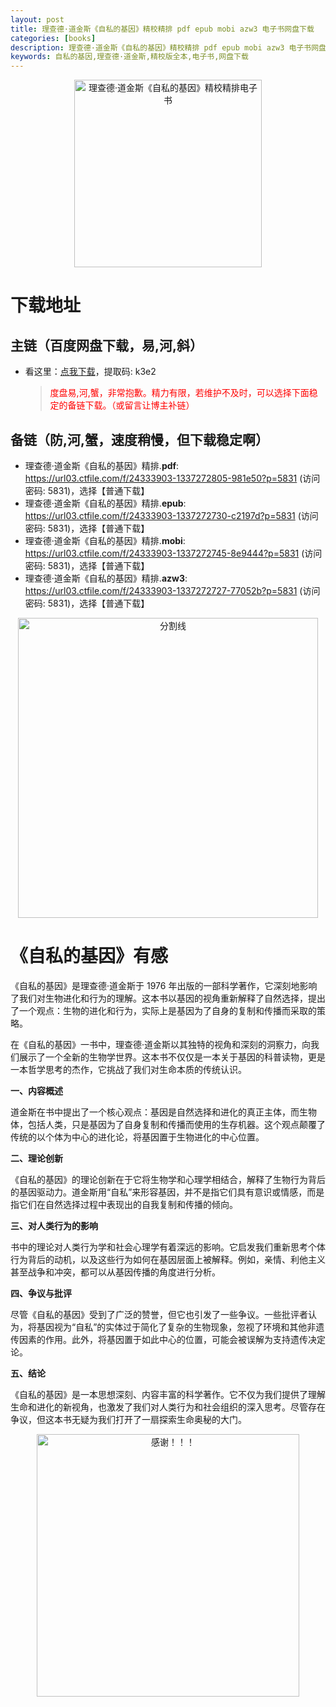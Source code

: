 ```yaml
---
layout: post
title: 理查德·道金斯《自私的基因》精校精排 pdf epub mobi azw3 电子书网盘下载
categories: [books]
description: 理查德·道金斯《自私的基因》精校精排 pdf epub mobi azw3 电子书网盘下载：https://qweree.cn/index.php/512/
keywords: 自私的基因,理查德·道金斯,精校版全本,电子书,网盘下载
---
```


<div align="center"><img src="http://qweree.cn/wp-content/uploads/2024/07/zi-si-de-ji-yin-tuya.jpg" alt="理查德·道金斯《自私的基因》精校精排电子书" width="300px" height="auto"></div>

# 下载地址

## 主链（百度网盘下载，易,河,斜）

- 看这里：[点我下载](https://pan.baidu.com/s/1iMXUbSbtZQZjDcqDmnWUyw?pwd=k3e2)，提取码: k3e2

  > <p style="color:red" >度盘易,河,蟹，非常抱歉。精力有限，若维护不及时，可以选择下面稳定的备链下载。（或留言让博主补链）</p>

## 备链（防,河,蟹，速度稍慢，但下载稳定啊）

- 理查德·道金斯《自私的基因》精排.**pdf**: <https://url03.ctfile.com/f/24333903-1337272805-981e50?p=5831> (访问密码: 5831)，选择【普通下载】
- 理查德·道金斯《自私的基因》精排.**epub**: <https://url03.ctfile.com/f/24333903-1337272730-c2197d?p=5831> (访问密码: 5831)，选择【普通下载】
- 理查德·道金斯《自私的基因》精排.**mobi**: <https://url03.ctfile.com/f/24333903-1337272745-8e9444?p=5831> (访问密码: 5831)，选择【普通下载】
- 理查德·道金斯《自私的基因》精排.**azw3**: <https://url03.ctfile.com/f/24333903-1337272727-77052b?p=5831> (访问密码: 5831)，选择【普通下载】

<div align="center"><img src="https://pic.imgdb.cn/item/6612476468eb935713c85291.gif" alt="分割线" width="480px" height="auto"/></div>

# 《自私的基因》有感

《自私的基因》是理查德·道金斯于 1976 年出版的一部科学著作，它深刻地影响了我们对生物进化和行为的理解。这本书以基因的视角重新解释了自然选择，提出了一个观点：生物的进化和行为，实际上是基因为了自身的复制和传播而采取的策略。

在《自私的基因》一书中，理查德·道金斯以其独特的视角和深刻的洞察力，向我们展示了一个全新的生物学世界。这本书不仅仅是一本关于基因的科普读物，更是一本哲学思考的杰作，它挑战了我们对生命本质的传统认识。

**一、内容概述**

道金斯在书中提出了一个核心观点：基因是自然选择和进化的真正主体，而生物体，包括人类，只是基因为了自身复制和传播而使用的生存机器。这个观点颠覆了传统的以个体为中心的进化论，将基因置于生物进化的中心位置。

**二、理论创新**

《自私的基因》的理论创新在于它将生物学和心理学相结合，解释了生物行为背后的基因驱动力。道金斯用“自私”来形容基因，并不是指它们具有意识或情感，而是指它们在自然选择过程中表现出的自我复制和传播的倾向。

**三、对人类行为的影响**

书中的理论对人类行为学和社会心理学有着深远的影响。它启发我们重新思考个体行为背后的动机，以及这些行为如何在基因层面上被解释。例如，亲情、利他主义甚至战争和冲突，都可以从基因传播的角度进行分析。

**四、争议与批评**

尽管《自私的基因》受到了广泛的赞誉，但它也引发了一些争议。一些批评者认为，将基因视为“自私”的实体过于简化了复杂的生物现象，忽视了环境和其他非遗传因素的作用。此外，将基因置于如此中心的位置，可能会被误解为支持遗传决定论。

**五、结论**

《自私的基因》是一本思想深刻、内容丰富的科学著作。它不仅为我们提供了理解生命和进化的新视角，也激发了我们对人类行为和社会组织的深入思考。尽管存在争议，但这本书无疑为我们打开了一扇探索生命奥秘的大门。

<div align="center"><img src="https://pic.imgdb.cn/item/661246bf68eb935713c7f81c.gif" alt="感谢！！！" width="420px" height="auto"/></div>
